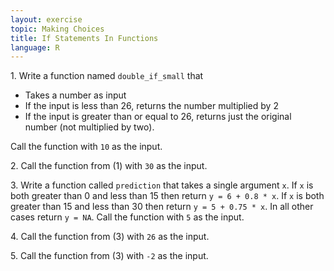 ```yaml
---
layout: exercise
topic: Making Choices
title: If Statements In Functions
language: R
---
```


1\. Write a function named `double_if_small` that

- Takes a number as input
- If the input is less than 26, returns the number multiplied by 2
- If the input is greater than or equal to 26, returns just the original number (not multiplied by two).

Call the function with `10` as the input.

2\. Call the function from (1) with `30` as the input.

3\. Write a function called `prediction` that takes a single argument `x`. If `x` is both greater than 0 and less than 15 then return `y = 6 + 0.8 * x`. If `x` is both greater than 15 and less than 30 then return `y = 5 + 0.75 * x`. In all other cases return `y = NA`. Call the function with `5` as the input.

4\. Call the function from (3) with `26` as the input.

5\. Call the function from (3) with `-2` as the input.
